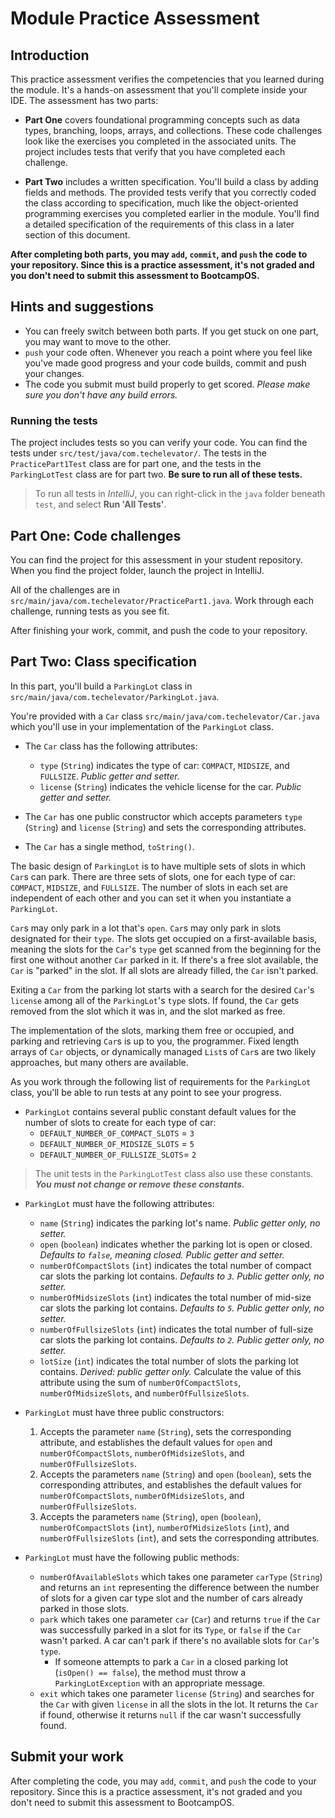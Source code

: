 # Module Practice Assessment

## Introduction

This practice assessment verifies the competencies that you learned during the module. It's a hands-on assessment that you'll complete inside your IDE. The assessment has two parts:

* **Part One** covers foundational programming concepts such as data types, branching, loops, arrays, and collections. These code challenges look like the exercises you completed in the associated units. The project includes tests that verify that you have completed each challenge.

* **Part Two** includes a written specification. You'll build a class by adding fields and methods. The provided tests verify that you correctly coded the class according to specification, much like the object-oriented programming exercises you completed earlier in the module. You'll find a detailed specification of the requirements of this class in a later section of this document.

**After completing both parts, you may `add`, `commit`, and `push` the code to your repository. Since this is a practice assessment, it's not graded and you don't need to submit this assessment to BootcampOS.**

## Hints and suggestions

* You can freely switch between both parts. If you get stuck on one part, you may want to move to the other.
* `push` your code often. Whenever you reach a point where you feel like you've made good progress and your code builds, commit and push your changes.
* The code you submit must build properly to get scored. _Please make sure you don't have any build errors._

### Running the tests

The project includes tests so you can verify your code. You can find the tests under `src/test/java/com.techelevator/`. The tests in the `PracticePart1Test` class are for part one, and the tests in the `ParkingLotTest` class are for part two. **Be sure to run all of these tests.**

> To run all tests in _IntelliJ_, you can right-click in the `java` folder beneath `test`, and select **Run 'All Tests'**.

## Part One: Code challenges

You can find the project for this assessment in your student repository. When you find the project folder, launch the project in IntelliJ.

All of the challenges are in `src/main/java/com.techelevator/PracticePart1.java`. Work through each challenge, running tests as you see fit.

After finishing your work, commit, and push the code to your repository.

## Part Two: Class specification

In this part, you'll build a `ParkingLot` class in `src/main/java/com.techelevator/ParkingLot.java`.

You're provided with a `Car` class `src/main/java/com.techelevator/Car.java` which you'll use in your implementation of the `ParkingLot` class.

* The `Car` class has the following attributes:
  * `type` (`String`) indicates the type of car: `COMPACT`, `MIDSIZE`, and `FULLSIZE`.  _Public getter and setter._
  * `license` (`String`) indicates the vehicle license for the car.  _Public getter and setter._

* The `Car` has one public constructor which accepts parameters `type` (`String`) and `license` (`String`) and sets the corresponding attributes.

* The `Car` has a single method, `toString()`.

The basic design of `ParkingLot` is to have multiple sets of slots in which `Car`s can park. There are three sets of slots, one for each type of car: `COMPACT`, `MIDSIZE`, and `FULLSIZE`. The number of slots in each set are independent of each other and you can set it when you instantiate a `ParkingLot`.

`Car`s may only park in a lot that's `open`. `Car`s may only park in slots designated for their `type`. The slots get occupied on a first-available basis, meaning the slots for the `Car`'s `type` get scanned from the beginning for the first one without another `Car` parked in it. If there's a free slot available, the `Car` is "parked" in the slot. If all slots are already filled, the `Car` isn't parked.

Exiting a `Car` from the parking lot starts with a search for the desired `Car`'s `license` among all of the `ParkingLot`'s `type` slots. If found, the `Car` gets removed from the slot which it was in, and the slot marked as free.

The implementation of the slots, marking them free or occupied, and parking and retrieving `Car`s is up to you, the programmer. Fixed length arrays of `Car` objects, or dynamically managed `List`s of `Car`s are two likely approaches, but many others are available.

As you work through the following list of requirements for the `ParkingLot` class, you'll be able to run tests at any point to see your progress.

* `ParkingLot` contains several public constant default values for the number of slots to create for each type of car:
  * `DEFAULT_NUMBER_OF_COMPACT_SLOTS` = `3`
  * `DEFAULT_NUMBER_OF_MIDSIZE_SLOTS` = `5`
  * `DEFAULT_NUMBER_OF_FULLSIZE_SLOTS`= `2`
> The unit tests in the `ParkingLotTest` class also use these constants. _**You must not change or remove these constants.**_

* `ParkingLot` must have the following attributes:
  * `name` (`String`) indicates the parking lot's name. _Public getter only, no setter._
  * `open` (`boolean`) indicates whether the parking lot is open or closed. _Defaults to `false`, meaning closed. Public getter and setter._
  * `numberOfCompactSlots` (`int`) indicates the total number of compact car slots the parking lot contains. _Defaults to `3`. Public getter only, no setter._
  * `numberOfMidsizeSlots` (`int`) indicates the total number of mid-size car slots the parking lot contains. _Defaults to `5`. Public getter only, no setter._
  * `numberOfFullsizeSlots` (`int`) indicates the total number of full-size car slots the parking lot contains. _Defaults to `2`. Public getter only, no setter._
  * `lotSize` (`int`) indicates the total number of slots the parking lot contains. _Derived: public getter only._ Calculate the value of this attribute using the sum of `numberOfCompactSlots`, `numberOfMidsizeSlots`, and `numberOfFullsizeSlots`.

* `ParkingLot` must have three public constructors:
  1. Accepts the parameter `name` (`String`), sets the corresponding attribute, and establishes the default values for `open` and `numberOfCompactSlots`, `numberOfMidsizeSlots`, and `numberOfFullsizeSlots`.
  2. Accepts the parameters `name` (`String`) and `open` (`boolean`), sets the corresponding attributes, and establishes the default values for `numberOfCompactSlots`, `numberOfMidsizeSlots`, and `numberOfFullsizeSlots`.
  3. Accepts the parameters `name` (`String`), `open` (`boolean`), `numberOfCompactSlots` (`int`), `numberOfMidsizeSlots` (`int`), and `numberOfFullsizeSlots` (`int`), and sets the corresponding attributes.

* `ParkingLot` must have the following public methods:
  * `numberOfAvailableSlots` which takes one parameter `carType` (`String`) and returns an `int` representing the difference between the number of slots for a given car type slot and the number of cars already parked in those slots.
  * `park` which takes one parameter `car` (`Car`) and returns `true` if the `Car` was successfully parked in a slot for its `Type`, or `false` if the `Car` wasn't parked. A car can't park if there's no available slots for `Car`'s `type`.
    * If someone attempts to park a `Car` in a closed parking lot (`isOpen() == false`), the method must throw a `ParkingLotException` with an appropriate message.
  * `exit` which takes one parameter `license` (`String`) and searches for the `Car` with given `license` in all the slots in the lot. It returns the `Car` if found, otherwise it returns `null` if the car wasn't successfully found.

## Submit your work

After completing the code, you may `add`, `commit`, and `push` the code to your repository. Since this is a practice assessment, it's not graded and you don't need to submit this assessment to BootcampOS.
